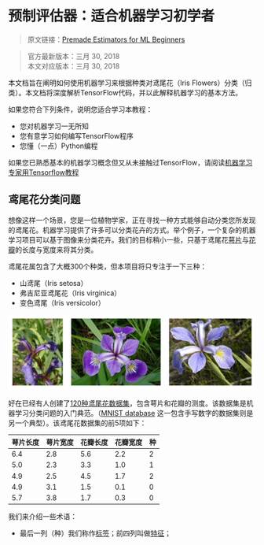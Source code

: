 # 预制评估器：适合机器学习初学者

> 原文链接：[Premade Estimators for ML Beginners](https://www.tensorflow.org/get_started/get_started_for_beginners)

> 官方最新版本：三月 30, 2018  
> 本文对应版本：三月 30, 2018


本文档旨在阐明如何使用机器学习来根据种类对鸢尾花（Iris Flowers）分类（归类）。本文档将深度解析TensorFlow代码，并以此解释机器学习的基本方法。

如果您符合下列条件，说明您适合学习本教程：
* 您对机器学习一无所知
* 您有意学习如何编写TensorFlow程序
* 您懂（一点）Python编程

如果您已熟悉基本的机器学习概念但又从未接触过TensorFlow，请阅读[机器学习专家用Tensorflow教程](https://www.tensorflow.org/get_started/premade_estimators)

## 鸢尾花分类问题

想像这样一个场景，您是一位植物学家，正在寻找一种方式能够自动分类您所发现的鸢尾花。机器学习提供了许多可以分类花卉的方式。举个例子，一个复杂的机器学习项目可以基于图像来分类花卉。我们的目标稍小一些，只基于鸢尾花[萼片](https://en.wikipedia.org/wiki/Sepal)与[花瓣](https://en.wikipedia.org/wiki/Petal)的长度与宽度来将其分类。

鸢尾花属包含了大概300个种类，但本项目将只专注于一下三种：
* 山鸢尾（Iris setosa）
* 弗吉尼亚鸢尾花（Iris virginica）
* 变色鸢尾（Iris versicolor）

![From left to right, Iris setosa (by Radomil, CC BY-SA 3.0), Iris versicolor (by Dlanglois, CC BY-SA 3.0), and Iris virginica (by Frank Mayfield, CC BY-SA 2.0).](images/for_beginners_1.jpg)


好在已经有人创建了[120种鸢尾花数据集](https://en.wikipedia.org/wiki/Iris_flower_data_set)，包含萼片和花瓣的测度。该数据集是机器学习分类问题的入门典范。（[MNIST database](https://en.wikipedia.org/wiki/MNIST_database)  这一包含手写数字的数据集则是另一个典型）。该鸢尾花数据集的前5项如下：

| 萼片长度 | 萼片宽度 | 花瓣长度 | 花瓣宽度 | 种   |
| -------- | -------- | -------- | -------- | ---- |
| 6.4      | 2.8      | 5.6      | 2.2      | 2    |
| 5.0      | 2.3      | 3.3      | 1.0      | 1    |
| 4.9      | 2.5      | 4.5      | 1.7      | 2    |
| 4.9      | 3.1      | 1.5      | 0.1      | 0    |
| 5.7      | 3.8      | 1.7      | 0.3      | 0    |

我们来介绍一些术语：

* 最后一列（种）我们称作[标签](https://developers.google.com/machine-learning/glossary/#label)；前四列叫做[特征](https://developers.google.com/machine-learning/glossary/#feature)；

